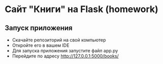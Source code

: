 # Сайт "Книги" на Flask (homework)

Запуск приложения
-
- Скачайте репозиторий на свой компьютер
- Откройте его в вашем IDE
- Для запуска приложения запустите файл app.py
- Перейдите по адресу http://127.0.0.1:5000/books/

